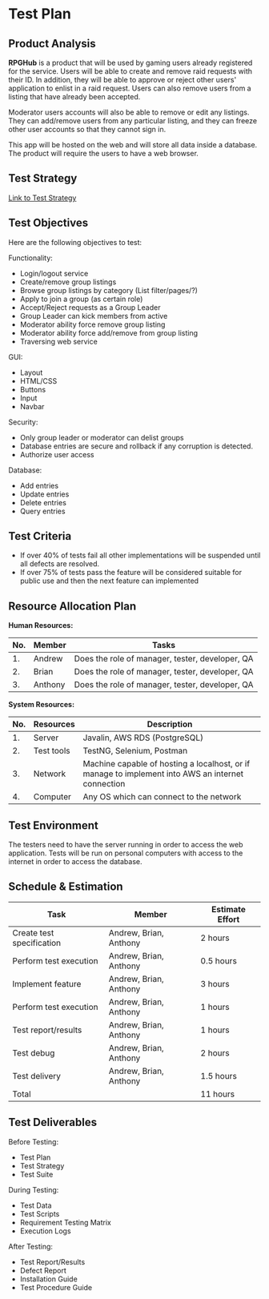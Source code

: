 # **Test Plan**

## Product Analysis

**RPGHub** is a product that will be used by gaming users already registered for the service. Users will be able to create and remove raid requests with their ID. In addition, they will be able to approve or reject other users' application to enlist in a raid request. Users can also remove users from a listing that have already been accepted.

Moderator users accounts will also be able to remove or edit any listings. They can add/remove users from any particular listing, and they can freeze other user accounts so that they cannot sign in.

This app will be hosted on the web and will store all data inside a database. The product will require the users to have a web browser.

## Test Strategy

[Link to Test Strategy](Test_Strategy.md)

## Test Objectives
Here are the following objectives to test:

Functionality:
- Login/logout service
- Create/remove group listings
- Browse group listings by category (List filter/pages/?)
- Apply to join a group (as certain role)
- Accept/Reject requests as a Group Leader
- Group Leader can kick members from active
- Moderator ability force remove group listing
- Moderator ability force add/remove from group listing
- Traversing web service

GUI:
- Layout
- HTML/CSS
- Buttons
- Input
- Navbar

Security:
- Only group leader or moderator can delist groups
- Database entries are secure and rollback if any corruption is detected.
- Authorize user access

Database:
- Add entries
- Update entries
- Delete entries
- Query entries


## Test Criteria

- If over 40% of tests fail all other implementations will be suspended until all defects are resolved.
- If over 75% of tests pass the feature will be considered suitable for public use and then the next feature can implemented

## Resource Allocation Plan

**Human Resources:**

| No.   | Member        | Tasks                                           |  
| ----- | ------------- | ----------------------------------------------- |
|  1.   |    Andrew     | Does the role of manager, tester, developer, QA |
|  2.   |    Brian      | Does the role of manager, tester, developer, QA |
|  3.   |    Anthony    | Does the role of manager, tester, developer, QA |

**System Resources:**

| No.   | Resources         | Description                    |  
| ----- | ----------------  | ------------------------------ |
|  1.   |    Server         | Javalin, AWS RDS (PostgreSQL)  |
|  2.   |    Test tools     | TestNG, Selenium, Postman      |
|  3.   |    Network        | Machine capable of hosting a localhost, or if manage to implement into AWS an internet connection |
|  4.   |    Computer       | Any OS which can connect to the network |

## Test Environment

The testers need to have the server running in order to access the web application. Tests will be run on personal computers with access to the internet in order to access the database. 

## Schedule & Estimation

| Task                          | Member                    | Estimate Effort   |  
| ----------------------------- | ------------------------- | ----------------- |
|  Create test specification    |   Andrew, Brian, Anthony  | 2 hours           |
|  Perform test execution       |   Andrew, Brian, Anthony  | 0.5 hours         |
|  Implement feature            |   Andrew, Brian, Anthony  | 3 hours           |
|  Perform test execution       |   Andrew, Brian, Anthony  | 1 hours           |
|  Test report/results          |   Andrew, Brian, Anthony  | 1 hours           |
|  Test debug                   |   Andrew, Brian, Anthony  | 2 hours           |
|  Test delivery                |   Andrew, Brian, Anthony  | 1.5 hours         |
|  Total                        |                           | 11 hours          |

## Test Deliverables
Before Testing:
- Test Plan
- Test Strategy
- Test Suite

During Testing:
- Test Data
- Test Scripts
- Requirement Testing Matrix
- Execution Logs

After Testing:
- Test Report/Results
- Defect Report
- Installation Guide
- Test Procedure Guide




